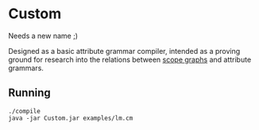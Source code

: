 # Custom

Needs a new name ;)

Designed as a basic attribute grammar compiler, intended as a proving ground for
research into the relations between [scope graphs](https://pl.ewi.tudelft.nl/research/projects/scope-graphs/) and attribute grammars.

## Running 

```
./compile
java -jar Custom.jar examples/lm.cm
```